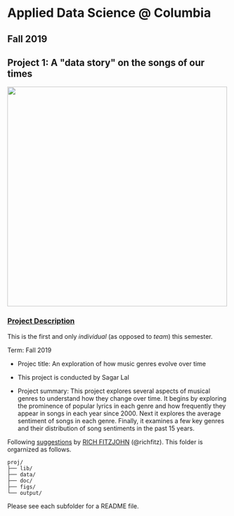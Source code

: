 # Applied Data Science @ Columbia
## Fall 2019
## Project 1: A "data story" on the songs of our times

<img src="figs/title1.jpeg" width="500">

### [Project Description](doc/)
This is the first and only *individual* (as opposed to *team*) this semester. 

Term: Fall 2019

+ Projec title: An exploration of how music genres evolve over time
+ This project is conducted by Sagar Lal

+ Project summary: This project explores several aspects of musical genres to understand how they change over time. It begins by exploring the prominence of popular lyrics in each genre and how frequently they appear in songs in each year since 2000. Next it explores the average sentiment of songs in each genre. Finally, it examines a few key genres and their distribution of song sentiments in the past 15 years. 

Following [suggestions](http://nicercode.github.io/blog/2013-04-05-projects/) by [RICH FITZJOHN](http://nicercode.github.io/about/#Team) (@richfitz). This folder is orgarnized as follows.

```
proj/
├── lib/
├── data/
├── doc/
├── figs/
└── output/
```

Please see each subfolder for a README file.
